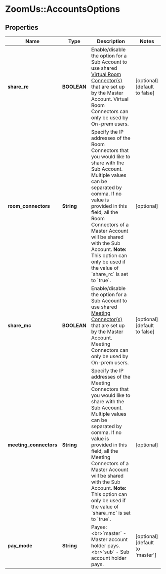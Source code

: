 # ZoomUs::AccountsOptions

## Properties
Name | Type | Description | Notes
------------ | ------------- | ------------- | -------------
**share_rc** | **BOOLEAN** | Enable/disable the option for a Sub Account to use shared [Virtual Room Connector(s)](https://support.zoom.us/hc/en-us/articles/202134758-Getting-Started-With-Virtual-Room-Connector) that are set up by the Master Account. Virtual Room Connectors can only be used by On-prem users. | [optional] [default to false]
**room_connectors** | **String** | Specify the IP addresses of the Room Connectors that you would like to share with the Sub Account. Multiple values can be separated by comma. If no value is provided in this field, all the Room Connectors of a Master Account will be shared with the Sub Account.   **Note:** This option can only be used if the value of &#x60;share_rc&#x60; is set to &#x60;true&#x60;. | [optional] 
**share_mc** | **BOOLEAN** | Enable/disable the option for a Sub Account to use shared [Meeting Connector(s)](https://support.zoom.us/hc/en-us/articles/201363093-Getting-Started-with-the-Meeting-Connector) that are set up by the Master Account. Meeting Connectors can only be used by On-prem users. | [optional] [default to false]
**meeting_connectors** | **String** | Specify the IP addresses of the Meeting Connectors that you would like to share with the Sub Account. Multiple values can be separated by comma. If no value is provided in this field, all the Meeting Connectors of a Master Account will be shared with the Sub Account.   **Note:** This option can only be used if the value of &#x60;share_mc&#x60; is set to &#x60;true&#x60;. | [optional] 
**pay_mode** | **String** | Payee:&lt;br&gt;&#x60;master&#x60; - Master account holder pays.&lt;br&gt;&#x60;sub&#x60; - Sub account holder pays. | [optional] [default to &#39;master&#39;]


